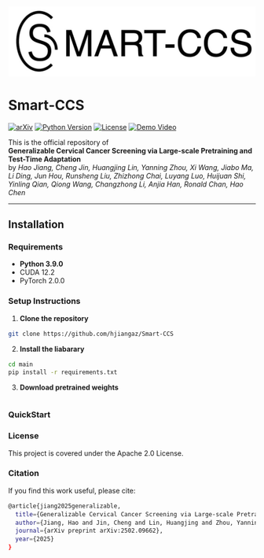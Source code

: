 ![Logo](https://github.com/hjiangaz/Smart-CCS/blob/master/docs/smart-ccs_log2.jpg)
# Smart-CCS 
[![arXiv](https://img.shields.io/badge/arXiv-2502.09662-%23B31B1B.svg)](https://www.arxiv.org/abs/2502.09662) [![Python Version](https://img.shields.io/badge/Python-3.9.0-green.svg)](https://www.python.org/) [![License](https://img.shields.io/badge/License-Apache%202.0-blue.svg)](LICENSE) [![Demo Video](https://img.shields.io/badge/Demo-Video-%23FF0000.svg)](https://www.youtube.com)



This is the official repository of  
**Generalizable Cervical Cancer Screening via Large-scale Pretraining and Test-Time Adaptation**  
by _Hao Jiang, Cheng Jin, Huangjing Lin, Yanning Zhou, Xi Wang, Jiabo Ma, Li Ding, Jun Hou, Runsheng Liu, Zhizhong Chai, Luyang Luo, Huijuan Shi, Yinling Qian, Qiong Wang, Changzhong Li, Anjia Han, Ronald Chan, Hao Chen_

---

## Installation

### Requirements
- **Python 3.9.0**
- CUDA 12.2
- PyTorch 2.0.0

### Setup Instructions
1. **Clone the repository**  
```bash
git clone https://github.com/hjiangaz/Smart-CCS
```

2. **Install the liabarary**  
```bash
cd main
pip install -r requirements.txt
```
3. **Download pretrained weights**
```bash

```
### QuickStart

### License
This project is covered under the Apache 2.0 License.

### Citation
If you find this work useful, please cite:
```bash
@article{jiang2025generalizable,
  title={Generalizable Cervical Cancer Screening via Large-scale Pretraining and Test-Time Adaptation},
  author={Jiang, Hao and Jin, Cheng and Lin, Huangjing and Zhou, Yanning and Wang, Xi and Ma, Jiabo and Ding, Li and Hou, Jun and Liu, Runsheng and Chai, Zhizhong and others},
  journal={arXiv preprint arXiv:2502.09662},
  year={2025}
}
```